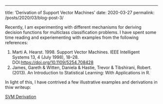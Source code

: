 ---
title: 'Derivation of Support Vector Machines'
date: 2020-03-27
permalink: /posts/2020/03/blog-post-3/

Recently, I am experimenting with different mechanisms for deriving decision functions for multiclass classification problems. I have spent some time reading and experiementing with examples from the following references:


1. Marti A. Hearst. 1998. Support Vector Machines. IEEE Intelligent Systems 13, 4 (July 1998), 18–28. DOI:https://doi.org/10.1109/5254.708428
2. James, Gareth & Witten, Daniela & Hastie, Trevor & Tibshirani, Robert. (2013). An Introduction to Statistical Learning: With Applications in R. 

In light of this, I have contrived a few illustrative examples and derivations in thiw writeup:


[SVM Derivation](http://ahlusar1989.github.io/files/svm_classification_problem.pdf)

